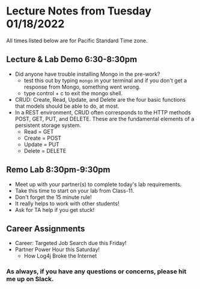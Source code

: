# Lecture Notes from Tuesday 01/18/2022
All times listed below are for Pacific Standard Time zone.

## Lecture & Lab Demo 6:30-8:30pm
- Did anyone have trouble installing Mongo in the pre-work?
  - test this out by typing `mongo` in your terminal and if you don't get a response from Mongo, something went wrong.
  - type control + c to exit the mongo shell.
- CRUD: Create, Read, Update, and Delete are the four basic functions that models should be able to do, at most.
- In a REST environment, CRUD often corresponds to the HTTP methods POST, GET, PUT, and DELETE. These are the fundamental elements of a persistent storage system.
  - Read = GET
  - Create = POST
  - Update = PUT
  - Delete = DELETE

## Remo Lab 8:30pm-9:30pm
- Meet up with your partner(s) to complete today's lab requirements.
- Take this time to start on your lab from Class-11.
- Don't forget the 15 minute rule!
- It really helps to work with other students!
- Ask for TA help if you get stuck!

## Career Assignments
- Career: Targeted Job Search due this Friday!
- Partner Power Hour this Saturday!
  - How Log4j Broke the Internet

### As always, if you have any questions or concerns, please hit me up on Slack.

